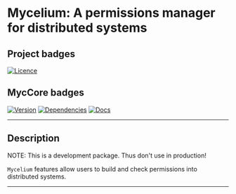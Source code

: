 # Mycelium: A permissions manager for distributed systems

## Project badges

[![Licence](https://img.shields.io/crates/l/myc-core?style=for-the-badge)](./LICENSE)

## MycCore badges

[![Version](https://img.shields.io/crates/v/myc-core?style=for-the-badge)](./core/Cargo.toml) [![Dependencies](https://img.shields.io/librariesio/github/sgelias/mycelium?style=for-the-badge)](./core/Cargo.toml) [![Docs](https://img.shields.io/docsrs/myc-core?style=for-the-badge)](./core/Cargo.toml)

---
## Description

NOTE: This is a development package. Thus don't use in production!

`Mycelium` features allow users to build and check permissions into distributed
systems.

___
